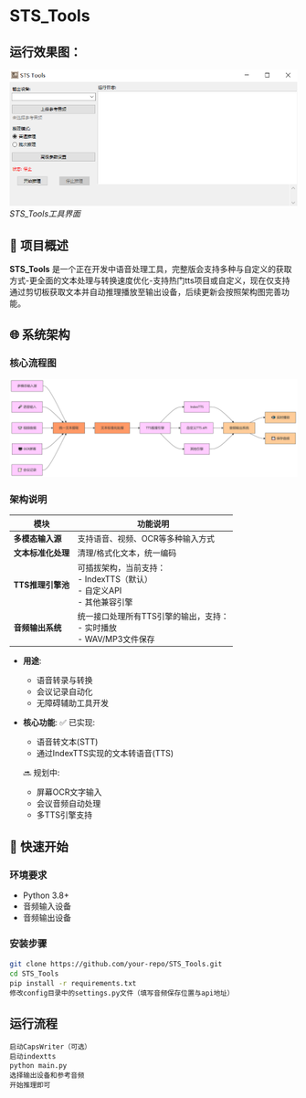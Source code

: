 # STS_Tools
## 运行效果图：
![工具界面](Example.PNG)  
*STS_Tools工具界面*

## 📖 项目概述
**STS_Tools** 是一个正在开发中语音处理工具，完整版会支持多种与自定义的获取方式-更全面的文本处理与转换速度优化-支持热门tts项目或自定义，现在仅支持通过剪切板获取文本并自动推理播放至输出设备，后续更新会按照架构图完善功能。




## 🌐 系统架构

### 核心流程图
![架构图](STS_Tools_update.png)

### 架构说明
| **模块**         | **功能说明**                                                                 |
|------------------|----------------------------------------------------------------------------|
| **多模态输入源**  | 支持语音、视频、OCR等多种输入方式                                           |
| **文本标准化处理** | 清理/格式化文本，统一编码                                                   |
| **TTS推理引擎池** | 可插拔架构，当前支持：<br>- IndexTTS（默认）<br>- 自定义API<br>- 其他兼容引擎 |
| **音频输出系统**  | 统一接口处理所有TTS引擎的输出，支持：<br>- 实时播放<br>- WAV/MP3文件保存      |

- **用途**:
  - 语音转录与转换
  - 会议记录自动化
  - 无障碍辅助工具开发

- **核心功能**:
  ✅ 已实现:
  - 语音转文本(STT)
  - 通过IndexTTS实现的文本转语音(TTS)
  
  🔜 规划中:
  - 屏幕OCR文字输入
  - 会议音频自动处理
  - 多TTS引擎支持

## 🚀 快速开始

### 环境要求
- Python 3.8+
- 音频输入设备
- 音频输出设备

### 安装步骤
```bash
git clone https://github.com/your-repo/STS_Tools.git
cd STS_Tools
pip install -r requirements.txt
修改config目录中的settings.py文件（填写音频保存位置与api地址）
```


## 运行流程
```bash
启动CapsWriter（可选）
启动indextts
python main.py
选择输出设备和参考音频
开始推理即可
